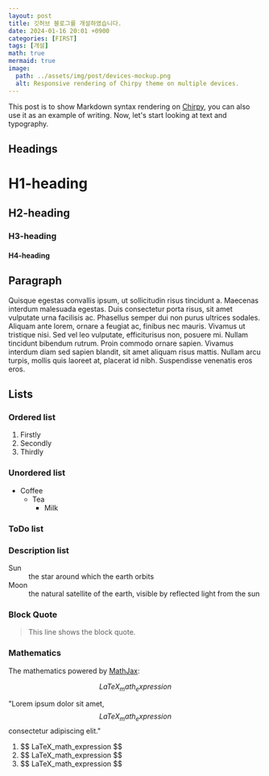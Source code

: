 ```yaml
---
layout: post
title: 깃허브 블로그를 개설하였습니다.
date: 2024-01-16 20:01 +0900
categories: [FIRST]
tags: [개설]
math: true
mermaid: true
image:
  path: ../assets/img/post/devices-mockup.png
  alt: Responsive rendering of Chirpy theme on multiple devices.
---
```

This post is to show Markdown syntax rendering on <a href="">Chirpy</a>, you can also use it as an example of writing. Now, let's start looking at text and typography.

<h2>Headings</h2>
<h1>H1-heading</h1>
<h2>H2-heading</h2>
<h3>H3-heading</h3>
<h4>H4-heading</h4>

<h2>Paragraph</h2>
<p>Quisque egestas convallis ipsum, ut sollicitudin risus tincidunt a. Maecenas interdum malesuada egestas. Duis consectetur porta risus, sit amet vulputate urna facilisis ac. Phasellus semper dui non purus ultrices sodales. Aliquam ante lorem, ornare a feugiat ac, finibus nec mauris. Vivamus ut tristique nisi. Sed vel leo vulputate, efficiturisus non, posuere mi. Nullam tincidunt bibendum rutrum. Proin commodo ornare sapien. Vivamus interdum diam sed sapien blandit, sit amet aliquam risus mattis. Nullam arcu turpis, mollis quis laoreet at, placerat id nibh. Suspendisse venenatis eros eros.</p>

<h2>Lists</h2>
<h3>Ordered list</h3>
<ol>
    <li>Firstly</li>
    <li>Secondly</li>
    <li>Thirdly</li>
</ol>

<h3>Unordered list</h3>
<ul style="list-style-type:disc;">
    <li>Coffee
        <ul style="list-style-type:circle;">
            <li>Tea
                <ul style="list-style-type:square;">
                    <li>Milk</li>
                </ul>
            </li>
        </ul>
    </li>
</ul>

<h3>ToDo list</h3>


<h3>Description list</h3>
<dl>
  <dt>Sun</dt>
  <dd>the star around which the earth orbits</dd>
  <dt>Moon</dt>
  <dd>the natural satellite of the earth, visible by reflected light from the sun</dd>
</dl>

<h3>Block Quote</h3>
<blockquote cite=
    "https://www.geeksforgeeks.org/html-tutorials/">
    <p>
        This line shows the block quote.
    </p>
</blockquote>


<h3>Mathematics</h3>
The mathematics powered by <a href="https://www.mathjax.org/#samples">MathJax</a>:

$$
LaTeX_math_expression
$$

<!-- Inline math in lines, NO blank lines -->

"Lorem ipsum dolor sit amet, $$ LaTeX_math_expression $$ consectetur adipiscing elit."

<!-- Inline math in lists, escape the first `$` -->

1. \$$ LaTeX_math_expression $$
2. \$$ LaTeX_math_expression $$
3. \$$ LaTeX_math_expression $$
